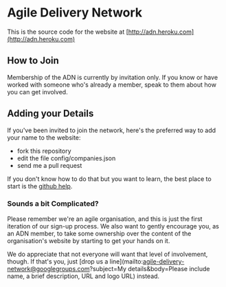 # Agile Delivery Network

This is the source code for the website at [http://adn.heroku.com](http://adn.heroku.com)

## How to Join

Membership of the ADN is currently by invitation only. If you know or have worked with someone who's already a member, speak to them about how you can get involved.

## Adding your Details

If you've been invited to join the network, here's the preferred way to add your name to the website:

  * fork this repository
  * edit the file config/companies.json 
  * send me a pull request

If you don't know how to do that but you want to learn, the best place to start is the [github help](http://help.github.com/).

### Sounds a bit Complicated?

Please remember we're an agile organisation, and this is just the first iteration of our sign-up process. We also want to gently encourage you, as an ADN member, to take some ownership over the content of the organisation's website by starting to get your hands on it.

We do appreciate that not everyone will want that level of involvement, though. If that's you, just [drop us a line](mailto:agile-delivery-network@googlegroups.com?subject=My details&body=Please include name, a brief description, URL and logo URL) instead.